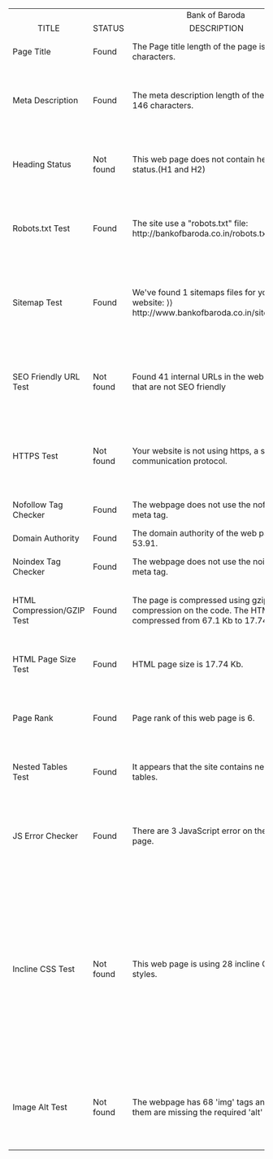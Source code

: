 <html>
<body>
<table>
<tr>
<td align="center" colspan="4">Bank of Baroda </td></tr>
<tr><td align="center">TITLE</td><td align="center">STATUS</td><td align="center">DESCRIPTION</td><td align="center">SUGGESTIONS</td></tr>
<tr><td>Page Title</td><td>Found</td><td> The Page title length of the page is 48 characters.</td><td> Most search engines will truncate Page title to 65 characters.</td></tr>
<tr><td>Meta Description</td><td>Found</td><td>The meta description length of the page is 146 characters.</td><td> Use keywords in your meta description tag and make sure that the meta description length does not exceed more than 150 characters.</td></tr>
<tr><td>Heading Status</td><td>Not found</td><td>This web page does not contain heading status.(H1 and H2)</td><td>H1 and H2 is an important factor influencing page ranking and there should be a relevant heading tag in the web page which can make it easy to search.</td></tr>
<tr><td>Robots.txt Test</td><td>Found</td><td>The site use a "robots.txt" file: http://bankofbaroda.co.in/robots.txt</td><td>A robots.txt file must be present as it gives instructions to web robots about the pages the website owner that doesn’t wish to be ‘crawled’.</td></tr>
<tr><td>Sitemap Test</td><td>Found</td><td>We've found 1 sitemaps files for your website:
⟩⟩ http://www.bankofbaroda.co.in/sitemap.xml</td><td>Having sitemap not only makes the navigation easy and better visibility by search engines.It also offer the opportunity to inform search engines immediately about any changes on your site.</td></tr>
<tr><td>SEO Friendly URL Test	</td><td>Not found</td><td>Found 41 internal URLs in the web page that are not SEO friendly</td><td>In this, uppercase alphabets and special characters(eg:- & ? %) are not supported by SEO but it only contains lowercase alphabets, numbers,slashes(/) and dash(-) only.</td></tr>
<tr><td>HTTPS Test</td><td>Not found</td><td>Your website is not using https, a secure communication protocol.</td><td>It is for sites that do not collect sensitive customer information, search engines suggest that switching to https is an increasingly good idea and may help improve rankings.</td></tr>
<tr><td>Nofollow Tag Checker	</td><td>Found</td><td>The webpage does not use the nofollow meta tag. </td><td>The web page that search engines will crawl all links from the webpage.</td></tr>
<tr><td>Domain Authority	</td><td>Found</td><td>The domain authority of the web page is 53.91.</td><td>It is good to have domain authority more than 20.</td></tr>
<tr><td>Noindex Tag Checker	</td><td>Found</td><td>The webpage does not use the noindex meta tag.</td> <td>The webpage will be read and indexed by search engines.</td></tr>
<tr><td>HTML Compression/GZIP Test</td><td>Found	</td><td>The page is compressed using gzip compression on the code. The HTML is compressed from 67.1 Kb to 17.74 Kb.</td><td>There has been 73% size saving whereas, this helps ensure a faster loading web page and improved user experience.</td></tr>
<tr><td>HTML Page Size Test	</td><td>Found</td><td> HTML page size is 17.74 Kb.</td><td> This page size is under the average web page size of 33 Kb whereas, this leads to a faster page loading time than average.</td></tr>
<tr><td>Page Rank</td><td>Found</td><td>Page rank of this web page is 6.</td><td>The page rank for this web page is good. The higher the page rank, it is more likely to appear at the top of the search engine result.</td></tr>
<tr><td>Nested Tables Test</td><td>Found</td><td>It appears that the site contains nested tables.</td><td>Nested tables can be slow to render in some browsers. So use a CSS layout to reduce both HTML size and page loading time.</td></tr>
<tr><td>JS Error Checker</td><td>Found</td><td>There are 3 JavaScript error on the web page.</td><td>First of all, locate the source of errors, then use JS plugins or other third party code, you must carefully read the documentation and Syntax errors (a typo or missing character) to fix</td></tr>
<tr><td>Incline CSS Test</td><td>Not found</td><td>This web page is using 28 incline CSS styles.</td><td>It is a good practice to move all the inline CSS rules into an external file in order to make your page "lighter" in weight and decrease the code to text ratio.<ul>
<li>First, check the HTML code of the page and identify all style attributes.</li>
<li>Then for each style attribute found must be properly moved to all declarations in the external CSS file and remove the style attribute.</li></ul></td></tr>
<tr><td>Image Alt Test</td><td>Not found</td><td>The webpage has 68 'img' tags and 38 of them are missing the required 'alt' attribute.</td><td>You must add an alt attribute to every <img> tag used into your webpage.
An image with an alternate text specified is inserted using the following HTML line:
<img src="image.png" alt="text_to_describe_your_image"></td></tr>
</table>
</body>
</html>
